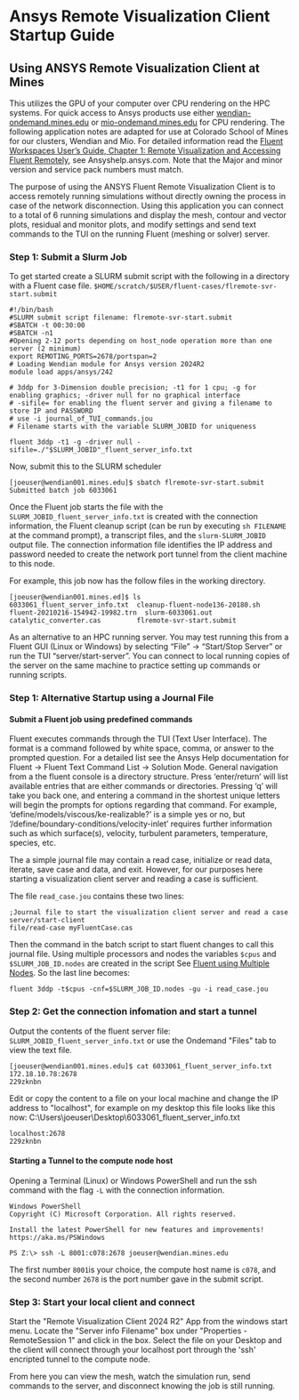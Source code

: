 # Ansys Remote Visualization Client Startup Guide

## Using ANSYS Remote Visualization Client at Mines

This utilizes the GPU of your computer over CPU rendering on the HPC systems. 
For quick access to Ansys products use either [wendian-ondemand.mines.edu](https://wendian-ondemand.mines.edu) 
or [mio-ondemand.mines.edu](https://mio-ondemand.mines.edu) for CPU rendering.
The following application notes are adapted for use at Colorado School of Mines for our clusters, Wendian and Mio. 
For detailed information read the [Fluent Workspaces User’s Guide, Chapter 1: 
Remote Visualization and Accessing Fluent Remotely](https://ansyshelp.ansys.com/account/secured?returnurl=/Views/Secured/corp/v242/en/flu_ug_workspaces/flu_ug_chp_remote_client.html), 
see Ansyshelp.ansys.com. Note that the Major and minor version and service pack numbers must match. 

The purpose of using the ANSYS Fluent Remote Visualization Client is to access remotely
running simulations without directly owning the process in case of the network disconnection. 
Using this application you can connect to a total of 6 running simulations and display the mesh, 
contour and vector plots, residual and monitor plots, and modify settings and send text commands 
to the TUI on the running Fluent (meshing or solver) server.

### Step 1: Submit a Slurm Job

To get started create a SLURM submit script with the following in a directory with a Fluent case file.
`$HOME/scratch/$USER/fluent-cases/flremote-svr-start.submit`
```
#!/bin/bash
#SLURM submit script filename: flremote-svr-start.submit
#SBATCH -t 00:30:00
#SBATCH -n1
#Opening 2-12 ports depending on host_node operation more than one server (2 minimum)
export REMOTING_PORTS=2678/portspan=2
# Loading Wendian module for Ansys version 2024R2
module load apps/ansys/242

# 3ddp for 3-Dimension double precision; -t1 for 1 cpu; -g for enabling graphics; -driver null for no graphical interface
# -sifile= for enabling the fluent server and giving a filename to store IP and PASSWORD
# use -i journal_of_TUI_commands.jou
# Filename starts with the variable SLURM_JOBID for uniqueness 

fluent 3ddp -t1 -g -driver null -sifile=./"$SLURM_JOBID"_fluent_server_info.txt
```

Now, submit this to the SLURM scheduler
```
[joeuser@wendian001.mines.edu]$ sbatch flremote-svr-start.submit
Submitted batch job 6033061
```
Once the Fluent job starts the file with the `SLURM_JOBID_fluent_server_info.txt` is created with the connection information, 
the Fluent cleanup script (can be run by executing `sh FILENAME` at the command prompt), a transcript files, and the 
`slurm-SLURM_JOBID` output file. The connection information file identifies the IP address and password needed to 
create the network port tunnel from the client machine to this node.

For example, this job now has the follow files in the working directory.
```
[joeuser@wendian001.mines.ed]$ ls 
6033061_fluent_server_info.txt  cleanup-fluent-node136-20180.sh  fluent-20210216-154942-19982.trn  slurm-6033061.out
catalytic_converter.cas         flremote-svr-start.submit
```
As an alternative to an HPC running server. You may test running this from a Fluent GUI (Linux or Windows) by 
selecting “File” -> “Start/Stop Server” or run the TUI “server/start-server”. You can connect to local running 
copies of the server on the same machine to practice setting up commands or running scripts. 

### Step 1: Alternative Startup using a Journal File

#### Submit a Fluent job using predefined commands
Fluent executes commands through the TUI (Text User Interface). The format is a command followed by white space, comma, 
or answer to the prompted question. For a detailed list see the Ansys Help documentation for Fluent -> Fluent Text 
Command List -> Solution Mode. General navigation from a the fluent console is a directory structure. 
Press ‘enter/return’ will list available entries that are either commands or directories. 
Pressing ‘q’ will take you back one, and entering a command in the shortest unique letters will begin the 
prompts for options regarding that command. For example, ‘define/models/viscous/ke-realizable?’ is a simple yes 
or no, but ‘/define/boundary-conditions/velocity-inlet’ requires further information such as which surface(s), 
velocity, turbulent parameters, temperature, species, etc.

The a simple journal file may contain a read case, initialize or read data, iterate, save case and data, and exit. 
However, for our purposes here starting a visualization client server and reading a case is sufficient. 

The file `read_case.jou` contains these two lines:
```
;Journal file to start the visualization client server and read a case
server/start-client
file/read-case myFluentCase.cas
```

Then the command in the batch script to start fluent changes to call this journal file. Using multiple 
processors and nodes the variables `$cpus` and `$SLURM_JOB_ID.nodes` are created in the script 
See [Fluent using Multiple Nodes](./fluentstartup.md#fluent-using-multiple-nodes). So the last line becomes:
```
fluent 3ddp -t$cpus -cnf=$SLURM_JOB_ID.nodes -gu -i read_case.jou
```

### Step 2: Get the connection infomation and start a tunnel

Output the contents of the fluent server file: `SLURM_JOBID_fluent_server_info.txt` or use the Ondemand "Files" tab to view the text file.

```
[joeuser@wendian001.mines.edu]$ cat 6033061_fluent_server_info.txt
172.18.10.78:2678
229zknbn
```

Edit or copy the content to a file on your local machine and change the IP address to "localhost", for example 
on my desktop this file looks like this now:
C:\Users\joeuser\Desktop\6033061_fluent_server_info.txt
```
localhost:2678
229zknbn
```

#### Starting a Tunnel to the compute node host

Opening a Terminal (Linux) or Windows PowerShell and run the ssh command with the flag `-L` with the connection information.

```
Windows PowerShell
Copyright (C) Microsoft Corporation. All rights reserved.

Install the latest PowerShell for new features and improvements! https://aka.ms/PSWindows

PS Z:\> ssh -L 8001:c078:2678 joeuser@wendian.mines.edu
```
The first number `8001`is your choice, the compute host name is `c078`, and the second number `2678` is the port number gave in the submit script.

### Step 3: Start your local client and connect

Start the "Remote Visualization Client 2024 R2" App from the windows start menu. Locate the "Server info Filename" box 
under "Properties - RemoteSession 1" and click in the box. Select the file on your Desktop and the client will connect through your localhost port 
through the 'ssh' encripted tunnel to the compute node.

From here you can view the mesh, watch the simulation run, send commands to the server, and disconnect knowing the job is still running.

